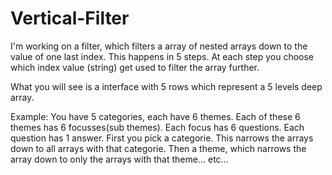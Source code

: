 # Vertical-Filter

I'm working on a filter, which filters a array of nested arrays down to the value of one last index. This happens in 5 steps. At each step you choose which index value (string) get used to filter the array further. 

What you will see is a interface with 5 rows which represent a 5 levels deep array. 

Example: You have 5 categories, each have 6 themes. Each of these 6 themes has 6 focusses(sub themes). Each focus has 6 questions. Each question has 1 answer. First you pick a categorie. This narrows the arrays down to all arrays with that categorie. Then a theme, which narrows the array down to only the arrays with that theme... etc...


